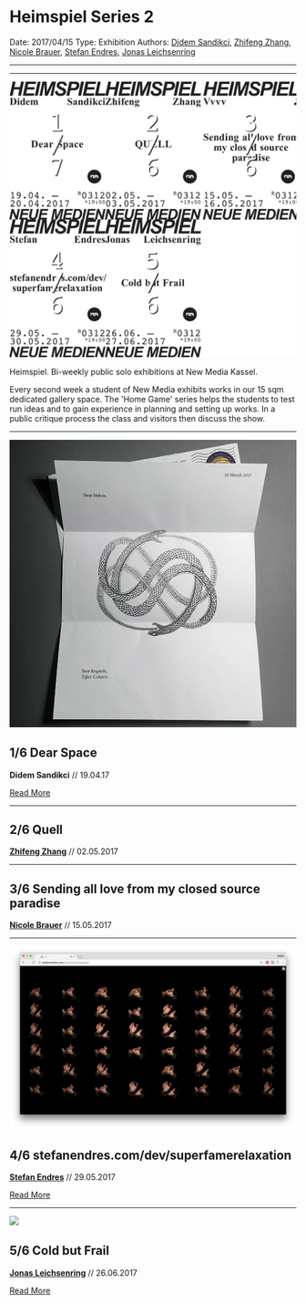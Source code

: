 # Heimspiel Series 2

Date: 2017/04/15
Type: Exhibition
Authors: [Didem Sandikci](http://didemsandikci.com), [Zhifeng Zhang](http://zhangzhifeng.me), [Nicole Brauer](https://www.google.com/#safe=off&q=nicole+brauer), [Stefan Endres](http:/stefanendres.com), [Jonas Leichsenring](https://instagram.com/joleichs/)

---
---

![](heimspiel.png)

Heimspiel. Bi-weekly public solo exhibitions at New Media Kassel.

Every second week a student of New Media exhibits works in our 15 sqm
dedicated gallery space. The 'Home Game' series helps the students to
test run ideas and to gain experience in planning and setting up works.
In a public critique process the class and visitors then discuss the show.

---

![](dear-space.jpg)

## 1/6 Dear Space

**Didem Sandikci** // 19.04.17

[Read More](/heimspiel-didem-sandikci-dear-space)

---

## 2/6 Quell

**[Zhifeng Zhang](http://zhangzhifeng.me)** // 02.05.2017

<!--[Read More](/heimspiel-zhifeng-zhang-quell)-->

---

## 3/6 Sending all love from my closed source paradise

**[Nicole Brauer](https://www.google.com/#safe=off&q=nicole+brauer)** // 15.05.2017

<!--[Read More](/heimspiel-zhifeng-zhang-sending-all-love-from-my-closed-source-paradise)-->

---

![](stefanendres-com-dev-superfamerelaxation.png)

## 4/6 stefanendres.com/dev/superfamerelaxation

**[Stefan Endres](http:/stefanendres.com)** // 29.05.2017

[Read More](/heimspiel-stefan-endres-stefanendres-com-dev-superfamerelaxation)

---

![](cold-but-frail.jpg)

## 5/6 Cold but Frail

**[Jonas Leichsenring](https://instagram.com/joleichs/)** // 26.06.2017

[Read More](/heimspiel-jonas-leichsenring-cold-but-frail)
